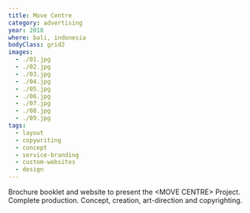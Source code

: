 ```yaml
---
title: Move Centre
category: advertising
year: 2018
where: bali, indonesia
bodyClass: grid2
images:
  - ./01.jpg
  - ./02.jpg
  - ./03.jpg
  - ./04.jpg
  - ./05.jpg
  - ./06.jpg
  - ./07.jpg
  - ./08.jpg
  - ./09.jpg
tags:
  - layout
  - copywriting
  - concept
  - service-branding
  - custom-websites
  - design
---
```


Brochure booklet and website to present the &lt;MOVE CENTRE&gt; Project. Complete production. Concept, creation, art-direction and copyrighting.
